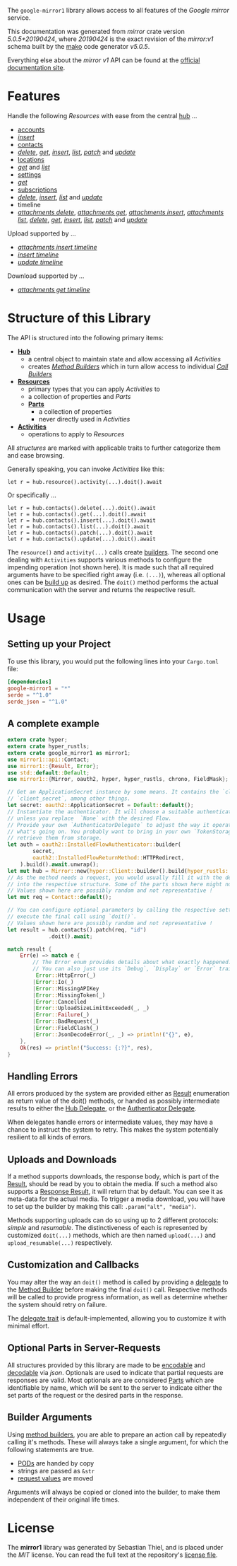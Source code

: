 <!---
DO NOT EDIT !
This file was generated automatically from 'src/generator/templates/api/README.md.mako'
DO NOT EDIT !
-->
The `google-mirror1` library allows access to all features of the *Google mirror* service.

This documentation was generated from *mirror* crate version *5.0.5+20190424*, where *20190424* is the exact revision of the *mirror:v1* schema built by the [mako](http://www.makotemplates.org/) code generator *v5.0.5*.

Everything else about the *mirror* *v1* API can be found at the
[official documentation site](https://developers.google.com/glass).
# Features

Handle the following *Resources* with ease from the central [hub](https://docs.rs/google-mirror1/5.0.5+20190424/google_mirror1/Mirror) ... 

* [accounts](https://docs.rs/google-mirror1/5.0.5+20190424/google_mirror1/api::Account)
 * [*insert*](https://docs.rs/google-mirror1/5.0.5+20190424/google_mirror1/api::AccountInsertCall)
* [contacts](https://docs.rs/google-mirror1/5.0.5+20190424/google_mirror1/api::Contact)
 * [*delete*](https://docs.rs/google-mirror1/5.0.5+20190424/google_mirror1/api::ContactDeleteCall), [*get*](https://docs.rs/google-mirror1/5.0.5+20190424/google_mirror1/api::ContactGetCall), [*insert*](https://docs.rs/google-mirror1/5.0.5+20190424/google_mirror1/api::ContactInsertCall), [*list*](https://docs.rs/google-mirror1/5.0.5+20190424/google_mirror1/api::ContactListCall), [*patch*](https://docs.rs/google-mirror1/5.0.5+20190424/google_mirror1/api::ContactPatchCall) and [*update*](https://docs.rs/google-mirror1/5.0.5+20190424/google_mirror1/api::ContactUpdateCall)
* [locations](https://docs.rs/google-mirror1/5.0.5+20190424/google_mirror1/api::Location)
 * [*get*](https://docs.rs/google-mirror1/5.0.5+20190424/google_mirror1/api::LocationGetCall) and [*list*](https://docs.rs/google-mirror1/5.0.5+20190424/google_mirror1/api::LocationListCall)
* [settings](https://docs.rs/google-mirror1/5.0.5+20190424/google_mirror1/api::Setting)
 * [*get*](https://docs.rs/google-mirror1/5.0.5+20190424/google_mirror1/api::SettingGetCall)
* [subscriptions](https://docs.rs/google-mirror1/5.0.5+20190424/google_mirror1/api::Subscription)
 * [*delete*](https://docs.rs/google-mirror1/5.0.5+20190424/google_mirror1/api::SubscriptionDeleteCall), [*insert*](https://docs.rs/google-mirror1/5.0.5+20190424/google_mirror1/api::SubscriptionInsertCall), [*list*](https://docs.rs/google-mirror1/5.0.5+20190424/google_mirror1/api::SubscriptionListCall) and [*update*](https://docs.rs/google-mirror1/5.0.5+20190424/google_mirror1/api::SubscriptionUpdateCall)
* timeline
 * [*attachments delete*](https://docs.rs/google-mirror1/5.0.5+20190424/google_mirror1/api::TimelineAttachmentDeleteCall), [*attachments get*](https://docs.rs/google-mirror1/5.0.5+20190424/google_mirror1/api::TimelineAttachmentGetCall), [*attachments insert*](https://docs.rs/google-mirror1/5.0.5+20190424/google_mirror1/api::TimelineAttachmentInsertCall), [*attachments list*](https://docs.rs/google-mirror1/5.0.5+20190424/google_mirror1/api::TimelineAttachmentListCall), [*delete*](https://docs.rs/google-mirror1/5.0.5+20190424/google_mirror1/api::TimelineDeleteCall), [*get*](https://docs.rs/google-mirror1/5.0.5+20190424/google_mirror1/api::TimelineGetCall), [*insert*](https://docs.rs/google-mirror1/5.0.5+20190424/google_mirror1/api::TimelineInsertCall), [*list*](https://docs.rs/google-mirror1/5.0.5+20190424/google_mirror1/api::TimelineListCall), [*patch*](https://docs.rs/google-mirror1/5.0.5+20190424/google_mirror1/api::TimelinePatchCall) and [*update*](https://docs.rs/google-mirror1/5.0.5+20190424/google_mirror1/api::TimelineUpdateCall)


Upload supported by ...

* [*attachments insert timeline*](https://docs.rs/google-mirror1/5.0.5+20190424/google_mirror1/api::TimelineAttachmentInsertCall)
* [*insert timeline*](https://docs.rs/google-mirror1/5.0.5+20190424/google_mirror1/api::TimelineInsertCall)
* [*update timeline*](https://docs.rs/google-mirror1/5.0.5+20190424/google_mirror1/api::TimelineUpdateCall)

Download supported by ...

* [*attachments get timeline*](https://docs.rs/google-mirror1/5.0.5+20190424/google_mirror1/api::TimelineAttachmentGetCall)



# Structure of this Library

The API is structured into the following primary items:

* **[Hub](https://docs.rs/google-mirror1/5.0.5+20190424/google_mirror1/Mirror)**
    * a central object to maintain state and allow accessing all *Activities*
    * creates [*Method Builders*](https://docs.rs/google-mirror1/5.0.5+20190424/google_mirror1/client::MethodsBuilder) which in turn
      allow access to individual [*Call Builders*](https://docs.rs/google-mirror1/5.0.5+20190424/google_mirror1/client::CallBuilder)
* **[Resources](https://docs.rs/google-mirror1/5.0.5+20190424/google_mirror1/client::Resource)**
    * primary types that you can apply *Activities* to
    * a collection of properties and *Parts*
    * **[Parts](https://docs.rs/google-mirror1/5.0.5+20190424/google_mirror1/client::Part)**
        * a collection of properties
        * never directly used in *Activities*
* **[Activities](https://docs.rs/google-mirror1/5.0.5+20190424/google_mirror1/client::CallBuilder)**
    * operations to apply to *Resources*

All *structures* are marked with applicable traits to further categorize them and ease browsing.

Generally speaking, you can invoke *Activities* like this:

```Rust,ignore
let r = hub.resource().activity(...).doit().await
```

Or specifically ...

```ignore
let r = hub.contacts().delete(...).doit().await
let r = hub.contacts().get(...).doit().await
let r = hub.contacts().insert(...).doit().await
let r = hub.contacts().list(...).doit().await
let r = hub.contacts().patch(...).doit().await
let r = hub.contacts().update(...).doit().await
```

The `resource()` and `activity(...)` calls create [builders][builder-pattern]. The second one dealing with `Activities` 
supports various methods to configure the impending operation (not shown here). It is made such that all required arguments have to be 
specified right away (i.e. `(...)`), whereas all optional ones can be [build up][builder-pattern] as desired.
The `doit()` method performs the actual communication with the server and returns the respective result.

# Usage

## Setting up your Project

To use this library, you would put the following lines into your `Cargo.toml` file:

```toml
[dependencies]
google-mirror1 = "*"
serde = "^1.0"
serde_json = "^1.0"
```

## A complete example

```Rust
extern crate hyper;
extern crate hyper_rustls;
extern crate google_mirror1 as mirror1;
use mirror1::api::Contact;
use mirror1::{Result, Error};
use std::default::Default;
use mirror1::{Mirror, oauth2, hyper, hyper_rustls, chrono, FieldMask};

// Get an ApplicationSecret instance by some means. It contains the `client_id` and 
// `client_secret`, among other things.
let secret: oauth2::ApplicationSecret = Default::default();
// Instantiate the authenticator. It will choose a suitable authentication flow for you, 
// unless you replace  `None` with the desired Flow.
// Provide your own `AuthenticatorDelegate` to adjust the way it operates and get feedback about 
// what's going on. You probably want to bring in your own `TokenStorage` to persist tokens and
// retrieve them from storage.
let auth = oauth2::InstalledFlowAuthenticator::builder(
        secret,
        oauth2::InstalledFlowReturnMethod::HTTPRedirect,
    ).build().await.unwrap();
let mut hub = Mirror::new(hyper::Client::builder().build(hyper_rustls::HttpsConnectorBuilder::new().with_native_roots().unwrap().https_or_http().enable_http1().build()), auth);
// As the method needs a request, you would usually fill it with the desired information
// into the respective structure. Some of the parts shown here might not be applicable !
// Values shown here are possibly random and not representative !
let mut req = Contact::default();

// You can configure optional parameters by calling the respective setters at will, and
// execute the final call using `doit()`.
// Values shown here are possibly random and not representative !
let result = hub.contacts().patch(req, "id")
             .doit().await;

match result {
    Err(e) => match e {
        // The Error enum provides details about what exactly happened.
        // You can also just use its `Debug`, `Display` or `Error` traits
         Error::HttpError(_)
        |Error::Io(_)
        |Error::MissingAPIKey
        |Error::MissingToken(_)
        |Error::Cancelled
        |Error::UploadSizeLimitExceeded(_, _)
        |Error::Failure(_)
        |Error::BadRequest(_)
        |Error::FieldClash(_)
        |Error::JsonDecodeError(_, _) => println!("{}", e),
    },
    Ok(res) => println!("Success: {:?}", res),
}

```
## Handling Errors

All errors produced by the system are provided either as [Result](https://docs.rs/google-mirror1/5.0.5+20190424/google_mirror1/client::Result) enumeration as return value of
the doit() methods, or handed as possibly intermediate results to either the 
[Hub Delegate](https://docs.rs/google-mirror1/5.0.5+20190424/google_mirror1/client::Delegate), or the [Authenticator Delegate](https://docs.rs/yup-oauth2/*/yup_oauth2/trait.AuthenticatorDelegate.html).

When delegates handle errors or intermediate values, they may have a chance to instruct the system to retry. This 
makes the system potentially resilient to all kinds of errors.

## Uploads and Downloads
If a method supports downloads, the response body, which is part of the [Result](https://docs.rs/google-mirror1/5.0.5+20190424/google_mirror1/client::Result), should be
read by you to obtain the media.
If such a method also supports a [Response Result](https://docs.rs/google-mirror1/5.0.5+20190424/google_mirror1/client::ResponseResult), it will return that by default.
You can see it as meta-data for the actual media. To trigger a media download, you will have to set up the builder by making
this call: `.param("alt", "media")`.

Methods supporting uploads can do so using up to 2 different protocols: 
*simple* and *resumable*. The distinctiveness of each is represented by customized 
`doit(...)` methods, which are then named `upload(...)` and `upload_resumable(...)` respectively.

## Customization and Callbacks

You may alter the way an `doit()` method is called by providing a [delegate](https://docs.rs/google-mirror1/5.0.5+20190424/google_mirror1/client::Delegate) to the 
[Method Builder](https://docs.rs/google-mirror1/5.0.5+20190424/google_mirror1/client::CallBuilder) before making the final `doit()` call. 
Respective methods will be called to provide progress information, as well as determine whether the system should 
retry on failure.

The [delegate trait](https://docs.rs/google-mirror1/5.0.5+20190424/google_mirror1/client::Delegate) is default-implemented, allowing you to customize it with minimal effort.

## Optional Parts in Server-Requests

All structures provided by this library are made to be [encodable](https://docs.rs/google-mirror1/5.0.5+20190424/google_mirror1/client::RequestValue) and 
[decodable](https://docs.rs/google-mirror1/5.0.5+20190424/google_mirror1/client::ResponseResult) via *json*. Optionals are used to indicate that partial requests are responses 
are valid.
Most optionals are are considered [Parts](https://docs.rs/google-mirror1/5.0.5+20190424/google_mirror1/client::Part) which are identifiable by name, which will be sent to 
the server to indicate either the set parts of the request or the desired parts in the response.

## Builder Arguments

Using [method builders](https://docs.rs/google-mirror1/5.0.5+20190424/google_mirror1/client::CallBuilder), you are able to prepare an action call by repeatedly calling it's methods.
These will always take a single argument, for which the following statements are true.

* [PODs][wiki-pod] are handed by copy
* strings are passed as `&str`
* [request values](https://docs.rs/google-mirror1/5.0.5+20190424/google_mirror1/client::RequestValue) are moved

Arguments will always be copied or cloned into the builder, to make them independent of their original life times.

[wiki-pod]: http://en.wikipedia.org/wiki/Plain_old_data_structure
[builder-pattern]: http://en.wikipedia.org/wiki/Builder_pattern
[google-go-api]: https://github.com/google/google-api-go-client

# License
The **mirror1** library was generated by Sebastian Thiel, and is placed 
under the *MIT* license.
You can read the full text at the repository's [license file][repo-license].

[repo-license]: https://github.com/Byron/google-apis-rsblob/main/LICENSE.md

